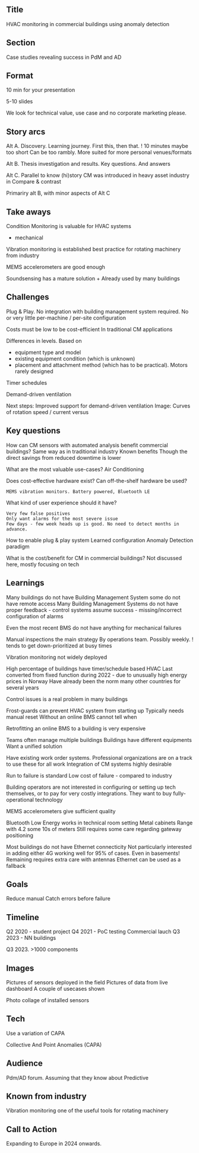 
## Title
HVAC monitoring in commercial buildings using anomaly detection

## Section
Case studies revealing success in PdM and AD

## Format

10 min for your presentation

5-10 slides

We look for technical value, use case and no corporate marketing please.

## Story arcs

Alt A. Discovery. Learning journey. First this, then that.
! 10 minutes maybe too short
Can be too rambly. More suited for more personal venues/formats

Alt B. Thesis investigation and results.
Key questions. And answers

Alt C. Parallel to know (hi)story
CM was introduced in heavy asset industry in
Compare & contrast

Primariry alt B, with minor aspects of Alt C

## Take aways

Condition Monitoring is valuable for HVAC systems
+   mechanical 

Vibration monitoring is established best practice for rotating machinery from industry

MEMS accelerometers are good enough

Soundsensing has a mature solution
    + Already used by many buildings


## Challenges

Plug & Play.
No integration with building management system required.
No or very little per-machine / per-site configuration

Costs must be low to be cost-efficient
In traditional CM applications


Differences in levels. Based on
- equipment type and model
- existing equipment condition (which is unknown)
- placement and attachment method (which has to be practical). Motors rarely designed

Timer schedules

Demand-driven ventilation


Next steps: Improved support for demand-driven ventilation
Image: Curves of rotation speed / current versus


## Key questions

How can CM sensors with automated analysis benefit commercial buildings?
    Same way as in traditional industry
    Known benefits
    Though the direct savings from reduced downtime is lower

What are the most valuable use-cases?
    Air Conditioning

Does cost-effective hardware exist?
Can off-the-shelf hardware be used?

    MEMS vibration monitors. Battery powered, Bluetooth LE

What kind of user experience should it have?

    Very few false positives
    Only want alarms for the most severe issue
    Few days - few week heads up is good. No need to detect months in advance. 

How to enable plug & play system
    Learned configuration
    Anomaly Detection paradigm

What is the cost/benefit for CM in commercial buildings?
    Not discussed here, mostly focusing on tech


## Learnings

Many buildings do not have Building Management System
    some do not have remote access
Many Building Management Systems do not have proper feedback
    - control systems assume success
    - missing/incorrect configuration of alarms

Even the most recent BMS do not have anything for mechanical failures

Manual inspections the main strategy
    By operations team. Possibly weekly. 
        ! tends to get down-prioritized at busy times

Vibration monitoring not widely deployed

High percentage of buildings have timer/schedule based HVAC
Last converted from fixed function during 2022 - due to unusually high energy prices in Norway
Have already been the norm many other countries for several years

Control issues is a real problem in many buildings

Frost-guards can prevent HVAC system from starting up
Typically needs manual reset
Without an online BMS cannot tell when

Retrofitting an online BMS to a building is very expensive


Teams often manage multiple buildings
Buildings have different equipments
Want a unified solution

Have existing work order systems.
Professional organizations are on a track to use these for all work
Integration of CM systems highly desirable

Run to failure is standard
Low cost of failure - compared to industry

Building operators are not interested in configuring or setting up tech themselves,
or to pay for very costly integrations.
They want to buy fully-operational technology

MEMS accelerometers give sufficient quality

Bluetooth Low Energy works in technical room setting
    Metal cabinets
    Range with 4.2 some 10s of meters
    Still requires some care regarding gateway positioning

Most buildings do not have Ethernet connecticity
Not particularly interested in adding either
4G working well for 95% of cases.
Even in basements!
Remaining requires extra care with antennas
Ethernet can be used as a fallback


## Goals

Reduce manual 
Catch errors before failure

## Timeline

Q2 2020 - student project
Q4 2021 - PoC testing
Commercial lauch
Q3 2023 - 
    NN buildings

Q3 2023. >1000 components

## Images

Pictures of sensors deployed in the field
Pictures of data from live dashboard
A couple of usecases shown

Photo collage of installed sensors

## Tech

Use a variation of CAPA

Collective And Point Anomalies (CAPA)

## Audience

Pdm/AD forum.
Assuming that they know about Predictive 

## Known from industry

Vibration monitoring one of the useful tools for rotating machinery

## Call to Action

Expanding to Europe in 2024 onwards.


